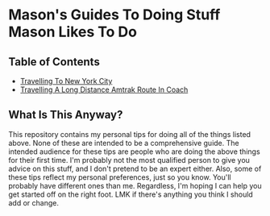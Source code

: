 # Mason's Guides To Doing Stuff Mason Likes To Do

## Table of Contents

* [Travelling To New York City](nyc/README.md)
* [Travelling A Long Distance Amtrak Route In Coach](amtrak/README.md)

## What Is This Anyway?

This repository contains my personal tips for doing all of the things listed above. None of these are intended
to be a comprehensive guide. The intended audience for these tips are people who are doing the above things for 
their first time. I'm probably not the most qualified person to give you advice on this stuff, and I don't pretend 
to be an expert either. Also, some of these tips reflect my personal preferences, just so you know. You'll probably 
have different ones than me. Regardless, I'm hoping I can help you get started off on the right foot. LMK if there's 
anything you think I should add or change.
